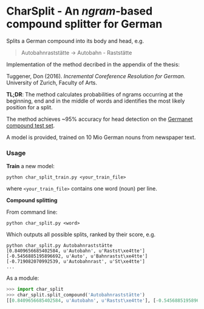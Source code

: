# CharSplit - An *ngram*-based compound splitter for German

Splits a German compound into its body and head, e.g.
> Autobahnraststätte -> Autobahn - Raststätte

Implementation of the method decribed in the appendix of the thesis:

Tuggener, Don (2016). *Incremental Coreference Resolution for German.* University of Zurich, Faculty of Arts.

**TL;DR**: The method calculates probabilities of ngrams occurring at the beginning, end and in the middle of words and identifies the most likely position for a split.

The method achieves ~95% accuracy for head detection on the [Germanet compound test set](http://www.sfs.uni-tuebingen.de/lsd/compounds.shtml).

A model is provided, trained on 10 Mio German nouns from newspaper text.

### Usage ###
**Train** a new model:
```
python char_split_train.py <your_train_file>
```
where `<your_train_file>` contains one word (noun) per line.

**Compound splitting**

From command line:
```
python char_split.py <word>
```
Which outputs all possible splits, ranked by their score, e.g.
```
python char_split.py Autobahnraststätte
[0.8409656685402584, u'Autobahn', u'Rastst\xe4tte']
[-0.5456885195896692, u'Auto', u'Bahnrastst\xe4tte']
[-0.719082070992539, u'Autobahnrast', u'St\xe4tte']
...
```


As a module:
```python
>>> import char_split
>>> char_split.split_compound('Autobahnraststätte')
[[0.8409656685402584, u'Autobahn', u'Rastst\xe4tte'], [-0.5456885195896692, u'Auto', u'Bahnrastst\xe4tte'], [-0.719082070992539, u'Autobahnrast', u'St\xe4tte'], ...]
```
